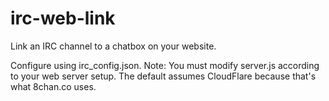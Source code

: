 irc-web-link
============

Link an IRC channel to a chatbox on your website.

Configure using irc_config.json. Note: You must modify server.js according to your web server setup. The default assumes CloudFlare because that's what 8chan.co uses.
